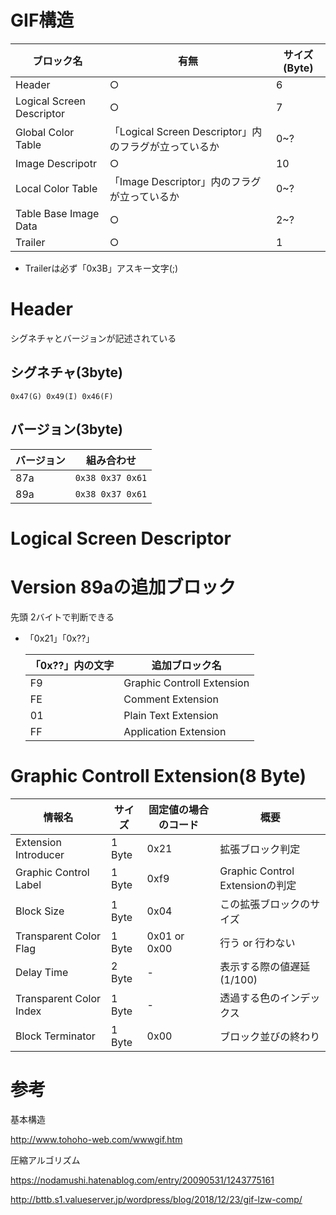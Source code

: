 # GIF構造

|ブロック名|有無|サイズ(Byte)|
|---|---|---|
|Header|○|6|
|Logical Screen Descriptor|○|7|
|Global Color Table| 「Logical Screen Descriptor」内のフラグが立っているか|0~?|
|Image Descripotr|○|10|
|Local Color Table|「Image Descriptor」内のフラグが立っているか|0~?|
|Table Base Image Data|○|2~?|
|Trailer|○|1|

- Trailerは必ず「0x3B」アスキー文字(;)

# Header
シグネチャとバージョンが記述されている

## シグネチャ(3byte)
```0x47(G) 0x49(I) 0x46(F)```

## バージョン(3byte)
|バージョン|組み合わせ|
|---|---|
|87a|```0x38 0x37 0x61```|
|89a|```0x38 0x37 0x61```|

# Logical Screen Descriptor


# Version 89aの追加ブロック

先頭 2バイトで判断できる

  - 「0x21」「0x??」

    | 「0x??」内の文字 | 追加ブロック名             |
    | ---------------- | -------------------------- |
    | F9               | Graphic Controll Extension |
    | FE               | Comment Extension          |
    | 01               | Plain Text Extension       |
    | FF               | Application Extension      |

# Graphic Controll Extension(8 Byte)

|情報名|サイズ|固定値の場合のコード|概要|
|---|---|---|---|
|Extension Introducer|1 Byte|0x21|拡張ブロック判定|
|Graphic Control Label|1 Byte|0xf9|Graphic Control Extensionの判定|
|Block Size|1 Byte|0x04|この拡張ブロックのサイズ|
|Transparent Color Flag|1 Byte|0x01 or 0x00|行う or 行わない|
|Delay Time|2 Byte|-|表示する際の値遅延(1/100)|
|Transparent Color Index|1 Byte|-|透過する色のインデックス|
|Block Terminator|1 Byte|0x00|ブロック並びの終わり|

# 参考
基本構造

http://www.tohoho-web.com/wwwgif.htm

圧縮アルゴリズム

https://nodamushi.hatenablog.com/entry/20090531/1243775161

http://bttb.s1.valueserver.jp/wordpress/blog/2018/12/23/gif-lzw-comp/